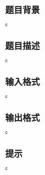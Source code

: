 # 

 
 # 题目背景 
<p>c</p> 

 
 # 题目描述 
<p>c</p> 

 
 # 输入格式 
<p>c</p> 

 
 # 输出格式 
<p>c</p> 

 
 # 提示 
<p>c</p> 
